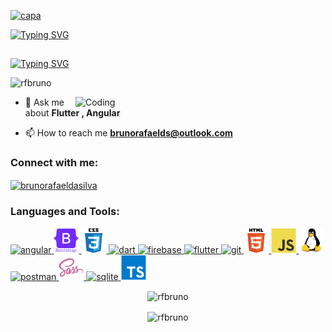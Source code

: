 [![capa](https://github.com/user-attachments/assets/50920a09-be0a-4708-8e5b-a77f1f7d13ad)](https://www.linkedin.com/in/brunorafaeldasilva/)




[![Typing SVG](https://readme-typing-svg.herokuapp.com/?color=28B5F6&size=35&center=true&vCenter=true&width=1000&lines=Hi👋,+I%27m+Bruno+Rafael;I%27m+27+years+old;I+from+Brasil,+Fortaleza-CE;I+study+web/mobile+development;Be+Welcome!+:%29)](https://git.io/typing-svg)
<h2 align="center"></h2>

[![Typing SVG](https://readme-typing-svg.herokuapp.com/?color=28B5F6&size=26&center=true&vCenter=true&pause=3000&width=1000&lines=Enjoy+the+process;Make+mistakes+until+you+get+it+right;Time+is+valuable;Do+your+best+to+get+the+best!+😄)](https://git.io/typing-svg)

<p align="left"> <img src="https://komarev.com/ghpvc/?username=rfbruno&label=Profile%20views&color=0e75b6&style=flat" alt="rfbruno" /> </p>
<img align="right" alt="Coding" width="400" src="https://firebasestorage.googleapis.com/v0/b/portfolio-a7442.appspot.com/o/profile%20github%20images%2Fgithub.gif?alt=media&token=9b6fe65a-b13c-4032-bb64-e54c437b3ff5">

- 💬 Ask me about **Flutter , Angular**


- 📫 How to reach me **brunorafaelds@outlook.com**

<h3 align="left">Connect with me:</h3>
<p align="left">
<a href="https://linkedin.com/in/brunorafaeldasilva" target="blank"><img align="center" src="https://raw.githubusercontent.com/rahuldkjain/github-profile-readme-generator/master/src/images/icons/Social/linked-in-alt.svg" alt="brunorafaeldasilva" height="30" width="40" /></a>
</p>

<h3 align="left">Languages and Tools:</h3>
<p align="left"> <a href="https://angular.io" target="_blank" rel="noreferrer"> <img src="https://angular.io/assets/images/logos/angular/angular.svg" alt="angular" width="40" height="40"/> </a> <a href="https://getbootstrap.com" target="_blank" rel="noreferrer"> <img src="https://raw.githubusercontent.com/devicons/devicon/master/icons/bootstrap/bootstrap-plain-wordmark.svg" alt="bootstrap" width="40" height="40"/> </a> <a href="https://www.w3schools.com/css/" target="_blank" rel="noreferrer"> <img src="https://raw.githubusercontent.com/devicons/devicon/master/icons/css3/css3-original-wordmark.svg" alt="css3" width="40" height="40"/> </a> <a href="https://dart.dev" target="_blank" rel="noreferrer"> <img src="https://www.vectorlogo.zone/logos/dartlang/dartlang-icon.svg" alt="dart" width="40" height="40"/> </a> <a href="https://firebase.google.com/" target="_blank" rel="noreferrer"> <img src="https://www.vectorlogo.zone/logos/firebase/firebase-icon.svg" alt="firebase" width="40" height="40"/> </a> <a href="https://flutter.dev" target="_blank" rel="noreferrer"> <img src="https://www.vectorlogo.zone/logos/flutterio/flutterio-icon.svg" alt="flutter" width="40" height="40"/> </a> <a href="https://git-scm.com/" target="_blank" rel="noreferrer"> <img src="https://www.vectorlogo.zone/logos/git-scm/git-scm-icon.svg" alt="git" width="40" height="40"/> </a> <a href="https://www.w3.org/html/" target="_blank" rel="noreferrer"> <img src="https://raw.githubusercontent.com/devicons/devicon/master/icons/html5/html5-original-wordmark.svg" alt="html5" width="40" height="40"/> </a> <a href="https://developer.mozilla.org/en-US/docs/Web/JavaScript" target="_blank" rel="noreferrer"> <img src="https://raw.githubusercontent.com/devicons/devicon/master/icons/javascript/javascript-original.svg" alt="javascript" width="40" height="40"/> </a> <a href="https://www.linux.org/" target="_blank" rel="noreferrer"> <img src="https://raw.githubusercontent.com/devicons/devicon/master/icons/linux/linux-original.svg" alt="linux" width="40" height="40"/> </a> <a href="https://postman.com" target="_blank" rel="noreferrer"> <img src="https://www.vectorlogo.zone/logos/getpostman/getpostman-icon.svg" alt="postman" width="40" height="40"/> </a> <a href="https://sass-lang.com" target="_blank" rel="noreferrer"> <img src="https://raw.githubusercontent.com/devicons/devicon/master/icons/sass/sass-original.svg" alt="sass" width="40" height="40"/> </a> <a href="https://www.sqlite.org/" target="_blank" rel="noreferrer"> <img src="https://www.vectorlogo.zone/logos/sqlite/sqlite-icon.svg" alt="sqlite" width="40" height="40"/> </a> <a href="https://www.typescriptlang.org/" target="_blank" rel="noreferrer"> <img src="https://raw.githubusercontent.com/devicons/devicon/master/icons/typescript/typescript-original.svg" alt="typescript" width="40" height="40"/> </a> </p>

<div align="center">
<p><img align="center" src="https://github-readme-streak-stats.herokuapp.com/?user=rfbruno&" alt="rfbruno" /></p>
<p><img align="center" src="https://github-readme-stats.vercel.app/api/top-langs?username=rfbruno&show_icons=true&locale=en&layout=compact" alt="rfbruno" /></p>
</div>

